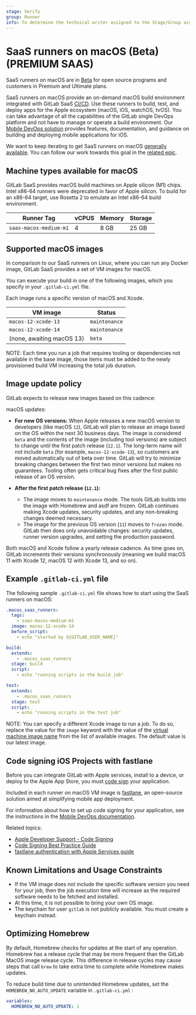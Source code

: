 ```yaml
---
stage: Verify
group: Runner
info: To determine the technical writer assigned to the Stage/Group associated with this page, see https://about.gitlab.com/handbook/product/ux/technical-writing/#assignments
---
```


# SaaS runners on macOS (Beta) **(PREMIUM SAAS)**

SaaS runners on macOS are in [Beta](../../../policy/experiment-beta-support.md#beta) for open source programs and customers in Premium and Ultimate plans.

SaaS runners on macOS provide an on-demand macOS build environment integrated with
GitLab SaaS [CI/CD](../../../ci/index.md).
Use these runners to build, test, and deploy apps for the Apple ecosystem (macOS, iOS, watchOS, tvOS). You can take advantage
of all the capabilities of the GitLab single DevOps platform and not have to manage or operate a
build environment. Our [Mobile DevOps solution](../../../ci/mobile_devops.md#ios-build-environments) provides features, documentation, and guidance on building and deploying mobile applications for iOS.

We want to keep iterating to get SaaS runners on macOS
[generally available](../../../policy/experiment-beta-support.md#generally-available-ga).
You can follow our work towards this goal in the
[related epic](https://gitlab.com/groups/gitlab-org/-/epics/8267).

## Machine types available for macOS

GitLab SaaS provides macOS build machines on Apple silicon (M1) chips.
Intel x86-64 runners were deprecated in favor of Apple silicon. To build for an x86-64 target, use Rosetta 2 to emulate an Intel x86-64 build environment.

| Runner Tag             | vCPUS | Memory | Storage |
| ---------------------- | ----- | ------ | ------- |
| `saas-macos-medium-m1` | 4     | 8 GB   | 25 GB   |

## Supported macOS images

In comparison to our SaaS runners on Linux, where you can run any Docker image,
GitLab SaaS provides a set of VM images for macOS.

You can execute your build in one of the following images, which you specify
in your `.gitlab-ci.yml` file.

Each image runs a specific version of macOS and Xcode.

| VM image                  | Status        |
|---------------------------|---------------|
| `macos-12-xcode-13`       | `maintenance` |
| `macos-12-xcode-14`       | `maintenance` |
| (none, awaiting macOS 13) | `beta`        |

NOTE:
Each time you run a job that requires tooling or dependencies not available in the base image, those items must be added to the newly provisioned build VM increasing the total job duration.

## Image update policy

GitLab expects to release new images based on this cadence:

macOS updates:

- **For new OS versions:** When Apple releases a new macOS version to developers (like macOS `12`), GitLab will plan to release an image based on the OS within the next 30 business days. The image is considered `beta` and the contents of the image (including tool versions) are subject to change until the first patch release (`12.1`). The long-term name will not include `beta` (for example, `macos-12-xcode-13`), so customers are moved automatically out of beta over time. GitLab will try to minimize breaking changes between the first two minor versions but makes no guarantees. Tooling often gets critical bug fixes after the first public release of an OS version.

- **After the first patch release (`12.1`):**
  - The image moves to `maintenance` mode. The tools GitLab builds into the image with Homebrew and asdf are frozen. GitLab continues making Xcode updates, security updates, and any non-breaking changes deemed necessary.
  - The image for the previous OS version (`11`) moves to `frozen` mode. GitLab then does only unavoidable changes: security updates, runner version upgrades, and setting the production password.

Both macOS and Xcode follow a yearly release cadence. As time goes on, GitLab increments their versions synchronously (meaning we build macOS 11 with Xcode 12, macOS 12 with Xcode 13, and so on).

## Example `.gitlab-ci.yml` file

The following sample `.gitlab-ci.yml` file shows how to start using the SaaS runners on macOS:

```yaml
.macos_saas_runners:
  tags:
    - saas-macos-medium-m1
  image: macos-12-xcode-14
  before_script:
    - echo "started by ${GITLAB_USER_NAME}"

build:
  extends:
    - .macos_saas_runners
  stage: build
  script:
    - echo "running scripts in the build job"

test:
  extends:
    - .macos_saas_runners
  stage: test
  script:
    - echo "running scripts in the test job"
```

NOTE:
You can specify a different Xcode image to run a job. To do so, replace the value for the `image` keyword with the value of the [virtual machine image name](#supported-macos-images) from the list of available images. The default value is our latest image.

## Code signing iOS Projects with fastlane

Before you can integrate GitLab with Apple services, install to a device, or deploy to the Apple App Store, you must [code sign](https://developer.apple.com/support/code-signing/) your application.

Included in each runner on macOS VM image is [fastlane](https://fastlane.tools/),
an open-source solution aimed at simplifying mobile app deployment.

For information about how to set up code signing for your application, see the instructions in the [Mobile DevOps documentation](../../../ci/mobile_devops.md#code-sign-ios-projects-with-fastlane).

Related topics:

- [Apple Developer Support - Code Signing](https://developer.apple.com/support/code-signing/)
- [Code Signing Best Practice Guide](https://codesigning.guide/)
- [fastlane authentication with Apple Services guide](https://docs.fastlane.tools/getting-started/ios/authentication/)

## Known Limitations and Usage Constraints

- If the VM image does not include the specific software version you need for your job, then the job execution time will increase as the required software needs to be fetched and installed.
- At this time, it is not possible to bring your own OS image.
- The keychain for user `gitlab` is not publicly available. You must create a keychain instead.

## Optimizing Homebrew

By default, Homebrew checks for updates at the start of any operation. Homebrew has a
release cycle that may be more frequent than the GitLab MacOS image release cycle. This
difference in release cycles may cause steps that call `brew` to take extra time to complete
while Homebrew makes updates.

To reduce build time due to unintended Homebrew updates, set the `HOMEBREW_NO_AUTO_UPDATE` variable in  `.gitlab-ci.yml` :

```yaml
variables:
  HOMEBREW_NO_AUTO_UPDATE: 1
```
